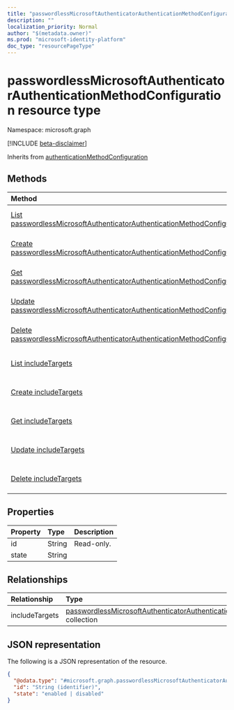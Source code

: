 ```yaml
---
title: "passwordlessMicrosoftAuthenticatorAuthenticationMethodConfiguration resource type"
description: ""
localization_priority: Normal
author: "$(metadata.owner)"
ms.prod: "microsoft-identity-platform"
doc_type: "resourcePageType"
---
```


# passwordlessMicrosoftAuthenticatorAuthenticationMethodConfiguration resource type

Namespace: microsoft.graph

[!INCLUDE [beta-disclaimer](../../includes/beta-disclaimer.md)]

Inherits from [authenticationMethodConfiguration](authenticationmethodconfiguration.md)

## Methods

| Method                                                                                                                                                             | Return Type                                                                                                                                              | Description                                                                                                              |
| :----------------------------------------------------------------------------------------------------------------------------------------------------------------- | :------------------------------------------------------------------------------------------------------------------------------------------------------- | :----------------------------------------------------------------------------------------------------------------------- |
| [List passwordlessMicrosoftAuthenticatorAuthenticationMethodConfiguration](../api/passwordlessmicrosoftauthenticatorauthenticationmethodconfiguration-list.md)     | [passwordlessMicrosoftAuthenticatorAuthenticationMethodConfiguration](passwordlessMicrosoftAuthenticatorAuthenticationMethodConfiguration.md) collection | List properties and relationships of a passwordlessMicrosoftAuthenticatorAuthenticationMethodConfiguration object.       |
| [Create passwordlessMicrosoftAuthenticatorAuthenticationMethodConfiguration](../api/passwordlessmicrosoftauthenticatorauthenticationmethodconfiguration-create.md) | [passwordlessMicrosoftAuthenticatorAuthenticationMethodConfiguration](passwordlessMicrosoftAuthenticatorAuthenticationMethodConfiguration.md)            | Create a new passwordlessMicrosoftAuthenticatorAuthenticationMethodConfiguration object.                                 |
| [Get passwordlessMicrosoftAuthenticatorAuthenticationMethodConfiguration](../api/passwordlessmicrosoftauthenticatorauthenticationmethodconfiguration-get.md)       | [passwordlessMicrosoftAuthenticatorAuthenticationMethodConfiguration](passwordlessMicrosoftAuthenticatorAuthenticationMethodConfiguration.md)            | Read properties and relationships of a passwordlessMicrosoftAuthenticatorAuthenticationMethodConfiguration object.       |
| [Update passwordlessMicrosoftAuthenticatorAuthenticationMethodConfiguration](../api/passwordlessmicrosoftauthenticatorauthenticationmethodconfiguration-update.md) | [passwordlessMicrosoftAuthenticatorAuthenticationMethodConfiguration](passwordlessMicrosoftAuthenticatorAuthenticationMethodConfiguration.md)            | Update the properties of a passwordlessMicrosoftAuthenticatorAuthenticationMethodConfiguration object.                   |
| [Delete passwordlessMicrosoftAuthenticatorAuthenticationMethodConfiguration](../api/passwordlessmicrosoftauthenticatorauthenticationmethodconfiguration-delete.md) |                                                                                                                                                          | Delete a passwordlessMicrosoftAuthenticatorAuthenticationMethodConfiguration object.                                     |
| [List includeTargets](../api/passwordlessmicrosoftauthenticatorauthenticationmethodconfiguration-list-includetargets.md)                                           | passwordlessMicrosoftAuthenticatorAuthenticationMethodTarget                                                                                             | Get the passwordlessMicrosoftAuthenticatorAuthenticationMethodTarget objects from an includeTargets navigation property. |
| [Create includeTargets](../api/passwordlessmicrosoftauthenticatorauthenticationmethodconfiguration-post-includetargets.md)                                         | passwordlessMicrosoftAuthenticatorAuthenticationMethodTarget                                                                                             | Create a new passwordlessMicrosoftAuthenticatorAuthenticationMethodTarget object.                                        |
| [Get includeTargets](../api/passwordlessmicrosoftauthenticatorauthenticationmethodconfiguration-get-includetargets.md)                                             | passwordlessMicrosoftAuthenticatorAuthenticationMethodTarget                                                                                             | Read the properties and relationships of a passwordlessMicrosoftAuthenticatorAuthenticationMethodTarget object.          |
| [Update includeTargets](../api/passwordlessmicrosoftauthenticatorauthenticationmethodconfiguration-update-includetargets.md)                                       | passwordlessMicrosoftAuthenticatorAuthenticationMethodTarget                                                                                             | Update the properties of a passwordlessMicrosoftAuthenticatorAuthenticationMethodTarget object.                          |
| [Delete includeTargets](../api/passwordlessmicrosoftauthenticatorauthenticationmethodconfiguration-delete-includetargets.md)                                       |                                                                                                                                                          | Delete a passwordlessMicrosoftAuthenticatorAuthenticationMethodTarget object.                                            |

## Properties

| Property | Type   | Description |
| :------- | :----- | :---------- |
| id       | String | Read-only.  |
| state    | String |             |

## Relationships

| Relationship   | Type                                                                                                                                                    | Description |
| :------------- | :------------------------------------------------------------------------------------------------------------------------------------------------------ | :---------- |
| includeTargets | [passwordlessMicrosoftAuthenticatorAuthenticationMethodTarget](../resources/passwordlessmicrosoftauthenticatorauthenticationmethodtarget.md) collection |             |

## JSON representation

The following is a JSON representation of the resource.

<!-- {
  "blockType": "resource",
  "keyProperty": "id",
  "@odata.type": "microsoft.graph.passwordlessMicrosoftAuthenticatorAuthenticationMethodConfiguration",
  "baseType": "microsoft.graph.authenticationMethodConfiguration",
  "openType": False
}
-->

```json
{
  "@odata.type": "#microsoft.graph.passwordlessMicrosoftAuthenticatorAuthenticationMethodConfiguration",
  "id": "String (identifier)",
  "state": "enabled | disabled"
}
```
